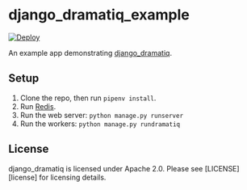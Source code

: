 # django_dramatiq_example

[![Deploy](https://www.herokucdn.com/deploy/button.svg)](https://heroku.com/deploy)

An example app demonstrating [django_dramatiq][django_dramatiq].


## Setup

1. Clone the repo, then run `pipenv install`.
1. Run [Redis][redis].
1. Run the web server: `python manage.py runserver`
1. Run the workers: `python manage.py rundramatiq`


## License

django_dramatiq is licensed under Apache 2.0.  Please see
[LICENSE][license] for licensing details.


[django_dramatiq]: https://github.com/Bogdanp/django_dramatiq
[redis]: https://redis.io
